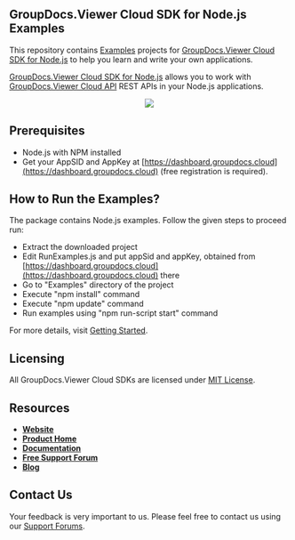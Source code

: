 ## GroupDocs.Viewer Cloud SDK for Node.js Examples
This repository contains [Examples](Examples) projects for [GroupDocs.Viewer Cloud SDK for Node.js](https://github.com/groupdocs-viewer-cloud/groupdocs-viewer-cloud-node) to help you learn and write your own applications.


[GroupDocs.Viewer Cloud SDK for Node.js](https://products.groupdocs.cloud/viewer/node) allows you to work with [GroupDocs.Viewer Cloud API](https://products.groupdocs.cloud/viewer) REST APIs in your Node.js applications.

<p align="center">
  <a title="Download complete GroupDocs.Viewer Cloud SDK Node.js Example source code" href="https://github.com/groupdocs-viewer-cloud/groupdocs-viewer-cloud-node-samples/archive/master.zip">
	<img src="https://raw.github.com/AsposeExamples/java-examples-dashboard/master/images/downloadZip-Button-Large.png" />
  </a>
</p>

## Prerequisites

+ Node.js with NPM installed
+ Get your AppSID and AppKey at [https://dashboard.groupdocs.cloud](https://dashboard.groupdocs.cloud) (free registration is required).

## How to Run the Examples?

The package contains Node.js examples. Follow the given steps to proceed run:

* Extract the downloaded project
* Edit RunExamples.js and put appSid and appKey, obtained from [https://dashboard.groupdocs.cloud](https://dashboard.groupdocs.cloud) there
* Go to "Examples" directory of the project
* Execute "npm install" command
* Execute "npm update" command
* Run examples using "npm run-script start" command

For more details, visit  [Getting Started](https://docs.groupdocs.cloud/display/viewercloud/Getting+Started).

## Licensing
All GroupDocs.Viewer Cloud SDKs are licensed under [MIT License](LICENSE).

## Resources
+ [**Website**](https://www.groupdocs.cloud)
+ [**Product Home**](https://products.groupdocs.cloud/viewer)
+ [**Documentation**](https://docs.groupdocs.cloud/display/viewercloud/Home)
+ [**Free Support Forum**](https://forum.groupdocs.cloud/c/viewer)
+ [**Blog**](https://blog.groupdocs.cloud/category/viewer)

## Contact Us
Your feedback is very important to us. Please feel free to contact us using our [Support Forums](https://forum.groupdocs.cloud/c/viewer).
